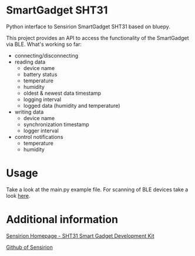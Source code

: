 # SmartGadget SHT31

Python interface to Sensirion SmartGadget SHT31 based on bluepy.

This project provides an API to access the functionality of the SmartGadget via BLE.
What's working so far:
  - connecting/disconnecting
  - reading data
    - device name
    - battery status
    - temperature
    - humidity
    - oldest & newest data timestamp
    - logging interval
    - logged data (humidity and temperature)
  - writing data
    - device name
    - synchronization timestamp
    - logger interval
- control notifications
    - temperature
    - humidity

# Usage

Take a look at the main.py example file. For scanning of BLE devices take a look [here](https://ianharvey.github.io/bluepy-doc/scanner.html#sample-code "Documentation of bluepy scanner class").



# Additional information

[Sensirion Homepage - SHT31 Smart Gadget Development Kit](https://www.sensirion.com/de/umweltsensoren/feuchtesensoren/development-kit/)

[Github of Sensirion](https://github.com/Sensirion "Github of Sensirion")

